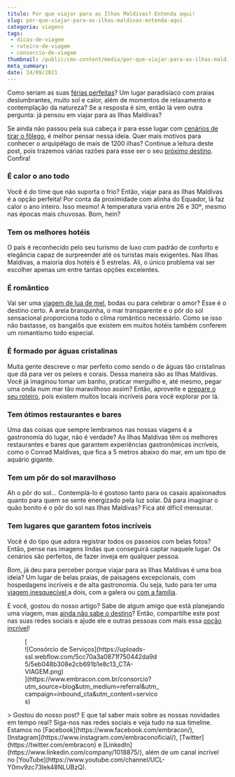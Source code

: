 ```yaml
---
titulo: Por que viajar para as Ilhas Maldivas? Entenda aqui!
slug: por-que-viajar-para-as-ilhas-maldivas-entenda-aqui
categoria: viagens
tags:
 - dicas-de-viagem
 - roteiro-de-viagem
 - consorcio-de-viagem
thumbnail: /public/cms-content/media/por-que-viajar-para-as-ilhas-maldivas-entenda-aqui.jpg
meta_summary: 
date: 24/09/2021
---
```

Como seriam as suas [férias perfeitas](https://www.embracon.com.br/blog/por-que-fazer-um-tour-pela-europa-nas-suas-proximas-ferias)? Um lugar paradisíaco com praias deslumbrantes, muito sol e calor, além de momentos de relaxamento e contemplação da natureza? Se a resposta é sim, então lá vem outra pergunta: já pensou em viajar para as Ilhas Maldivas?

Se ainda não passou pela sua cabeça ir para esse lugar com [cenários de tirar o fôlego](https://www.embracon.com.br/blog/5-melhores-destinos-para-visitar-na-sua-lua-de-mel), é melhor pensar nessa ideia. Quer mais motivos para conhecer o arquipélago de mais de 1200 ilhas? Continue a leitura deste post, pois trazemos várias razões para esse ser o seu [próximo destino](https://www.embracon.com.br/blog/saiba-o-que-levar-na-sua-proxima-viagem). Confira!

### É calor o ano todo

Você é do time que não suporta o frio? Então, viajar para as Ilhas Maldivas é a opção perfeita! Por conta da proximidade com alinha do Equador, lá faz calor o ano inteiro. Isso mesmo! A temperatura varia entre 26 e 30º, mesmo nas épocas mais chuvosas. Bom, hein?

### Tem os melhores hotéis

O país é reconhecido pelo seu turismo de luxo com padrão de conforto e elegância capaz de surpreender até os turistas mais exigentes. Nas Ilhas Maldivas, a maioria dos hotéis é 5 estrelas. Ali, o único problema vai ser escolher apenas um entre tantas opções excelentes.

### É romântico

Vai ser uma [viagem de lua de mel](https://www.embracon.com.br/blog/como-preparar-o-roteiro-de-viagem-romantica), bodas ou para celebrar o amor? Esse é o destino certo. A areia branquinha, o mar transparente e o pôr do sol sensacional proporciona todo o clima romântico necessário. Como se isso não bastasse, os bangalôs que existem em muitos hotéis também conferem um romantismo todo especial.

### É formado por águas cristalinas

Muita gente descreve o mar perfeito como sendo o de águas tão cristalinas que dá para ver os peixes e corais. Dessa maneira são as Ilhas Maldivas. Você já imaginou tomar um banho, praticar mergulho e, até mesmo, pegar uma onda num mar tão maravilhoso assim? Então, aproveite e [prepare o seu roteiro](https://www.embracon.com.br/blog/saiba-como-montar-um-roteiro-de-viagem-em-7-passos), pois existem muitos locais incríveis para você explorar por lá.

### Tem ótimos restaurantes e bares

Uma das coisas que sempre lembramos nas nossas viagens é a gastronomia do lugar, não é verdade? As Ilhas Maldivas têm os melhores restaurantes e bares que garantem experiências gastronômicas incríveis, como o Conrad Maldivas, que fica a 5 metros abaixo do mar, em um tipo de aquário gigante.

### Tem um pôr do sol maravilhoso

Ah o pôr do sol... Contemplá-lo é gostoso tanto para os casais apaixonados quanto para quem se sente energizado pela luz solar. Dá para imaginar o quão bonito é o pôr do sol nas Ilhas Maldivas? Fica até difícil mensurar.

### Tem lugares que garantem fotos incríveis

Você é do tipo que adora registrar todos os passeios com belas fotos? Então, pense nas imagens lindas que conseguirá captar naquele lugar. Os cenários são perfeitos, de fazer inveja em qualquer pessoa.

Bom, já deu para perceber porque viajar para as Ilhas Maldivas é uma boa ideia? Um lugar de belas praias, de paisagens excepcionais, com hospedagens incríveis e de alta gastronomia. Ou seja, tudo para ter uma [viagem inesquecível ](https://www.embracon.com.br/blog/consorcio-de-viagens-embracon-vantagens)a dois, com a galera ou [com a família](https://www.embracon.com.br/blog/confira-estas-4-dicas-financeiras-para-planejar-uma-viagem-em-familia).

E você, gostou do nosso artigo? Sabe de algum amigo que está planejando uma viagem, mas [ainda não sabe o destino](https://www.embracon.com.br/blog/conheca-4-destinos-incriveis-para-passar-ferias-em-familia)? Então, compartilhe este post nas suas redes sociais e ajude ele e outras pessoas com mais essa [opção incrível](https://www.embracon.com.br/blog/top-5-destinos-de-ferias-escolha-sua-proxima-viagem-pelo-brasil)!

<figure class="w-richtext-figure-type-image w-richtext-align-center" style="max-width:310px">[<div>![Consórcio de Serviços](https://uploads-ssl.webflow.com/5cc70a3a0871f750442da9d5/5eb048b308e2cb691b1e8c13_CTA-VIAGEM.png)</div>](https://www.embracon.com.br/consorcio?utm_source=blog&utm_medium=referral&utm_campaign=inbound_cta&utm_content=servicos)</figure>> Gostou do nosso post? E que tal saber mais sobre as nossas novidades em tempo real? Siga-nos nas redes sociais e veja tudo na sua timeline. Estamos no [Facebook](https://www.facebook.com/embracon/), [Instagram](https://www.instagram.com/embraconoficial/), [Twitter](https://twitter.com/embracon) e [LinkedIn](https://www.linkedin.com/company/1018875/), além de um canal incrível no [YouTube](https://www.youtube.com/channel/UCL-Y0mv9zc73Iek48NLUBzQ).

‍
